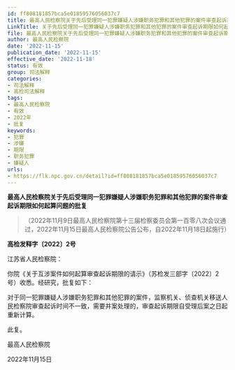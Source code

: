 ```yaml
---
id: ff808181857bca5e01859576056037c7
title: 最高人民检察院关于先后受理同一犯罪嫌疑人涉嫌职务犯罪和其他犯罪的案件审查起诉期限如何起算问题的批复
LinkTitle: 关于先后受理同一犯罪嫌疑人涉嫌职务犯罪和其他犯罪的案件审查起诉期限如何起算问题的批复（2022）
file: 最高人民检察院关于先后受理同一犯罪嫌疑人涉嫌职务犯罪和其他犯罪的案件审查起诉期限如何起算问题的批复_20221115_ff808181857bca5e01859576056037c7.docx
author: 最高人民检察院
date: '2022-11-15'
publication_date: '2022-11-15'
effective_date: '2022-11-18'
status: 有效
group: 司法解释
categories:
- 司法解释
- 高检司法解释
tags:
- 最高人民检察院
- 有效
- 2022年
- 批复
keywords:
- 犯罪
- 涉嫌
- 期限
- 职务犯罪
- 嫌疑人
urls:
- https://flk.npc.gov.cn/detail?id=ff808181857bca5e01859576056037c7
---
```


**最高人民检察院关于先后受理同一犯罪嫌疑人涉嫌职务犯罪和其他犯罪的案件审查起诉期限如何起算问题的批复**

> （2022年11月9日最高人民检察院第十三届检察委员会第一百零八次会议通过，2022年11月15日最高人民检察院公告公布，自2022年11月18日起施行）

**高检发释字〔2022〕2号**

江苏省人民检察院：

你院《关于互涉案件如何起算审查起诉期限的请示》（苏检发三部字〔2022〕2号）收悉。经研究，批复如下：

对于同一犯罪嫌疑人涉嫌职务犯罪和其他犯罪的案件，监察机关、侦查机关移送人民检察院审查起诉时间不一致，需要并案处理的，审查起诉期限自受理后案之日起重新计算。

此复。

最高人民检察院

2022年11月15日
